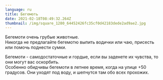 ```yaml
---
language: ru
title: Бегемоть
date: 2021-02-18T08:49:32.264Z
thumbnail: /img/square_1280_64452426fc35cf0d42183dede2ad9ae2.jpg
---
```

Бегемоти очень грубые животные.\
Никогда не предлагайте бегемотю выпить водички или чаю, присесть или помочь поднести сумки.

Бегемоти - самодостаточные и гордые, если вы заденете их чувства, то они могут вас оскорбить.\
Особенно обидчивы бегемоти в летнее время, когда на улице +50 градусов. Они уходят под воду, и шепчутся там обо всех прохожих.
